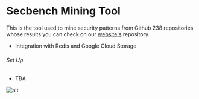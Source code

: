# Secbench Mining Tool

This is the tool used to mine security patterns from Github 238 repositories whose results you can check on our [website's](https://github.com/TQRG/secbench) repository.

* Integration with Redis and Google Cloud Storage

###### Set Up

* TBA

![alt](https://github.com/TQRG/secbench/blob/master/static/images/methodology.png?raw=true)

